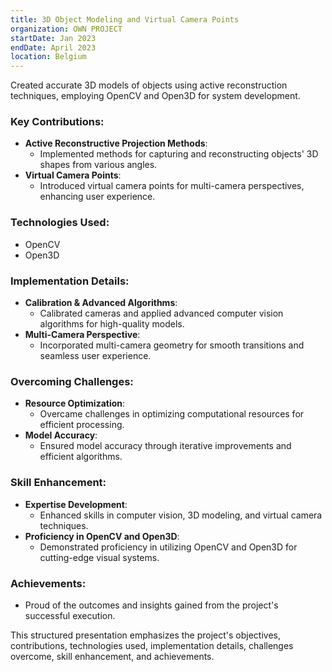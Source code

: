 ```yaml
---
title: 3D Object Modeling and Virtual Camera Points
organization: OWN PROJECT
startDate: Jan 2023
endDate: April 2023
location: Belgium
---
```


Created accurate 3D models of objects using active reconstruction techniques, employing OpenCV and Open3D for system development.

### Key Contributions:

- **Active Reconstructive Projection Methods**:
  - Implemented methods for capturing and reconstructing objects' 3D shapes from various angles.
- **Virtual Camera Points**:
  - Introduced virtual camera points for multi-camera perspectives, enhancing user experience.

### Technologies Used:

- OpenCV
- Open3D

### Implementation Details:

- **Calibration & Advanced Algorithms**:
  - Calibrated cameras and applied advanced computer vision algorithms for high-quality models.
- **Multi-Camera Perspective**:
  - Incorporated multi-camera geometry for smooth transitions and seamless user experience.

### Overcoming Challenges:

- **Resource Optimization**:
  - Overcame challenges in optimizing computational resources for efficient processing.
- **Model Accuracy**:
  - Ensured model accuracy through iterative improvements and efficient algorithms.

### Skill Enhancement:

- **Expertise Development**:
  - Enhanced skills in computer vision, 3D modeling, and virtual camera techniques.
- **Proficiency in OpenCV and Open3D**:
  - Demonstrated proficiency in utilizing OpenCV and Open3D for cutting-edge visual systems.

### Achievements:

- Proud of the outcomes and insights gained from the project's successful execution.

This structured presentation emphasizes the project's objectives, contributions, technologies used, implementation details, challenges overcome, skill enhancement, and achievements.
